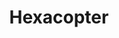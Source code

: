 ---
layout: project
title: "Hexacopter"
description: "Most Advanced Autonomous Hexacopter"
header-img: "img/home-bg.jpg"
category: project1
---